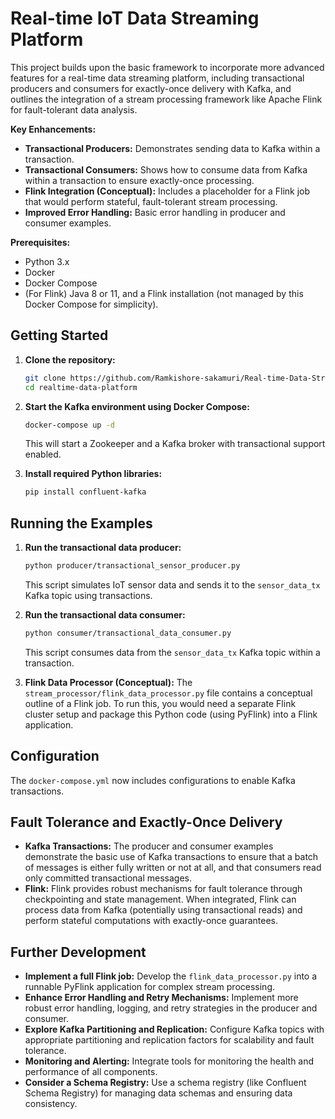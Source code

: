 # Real-time IoT Data Streaming Platform

This project builds upon the basic framework to incorporate more advanced features for a real-time data streaming platform, including transactional producers and consumers for exactly-once delivery with Kafka, and outlines the integration of a stream processing framework like Apache Flink for fault-tolerant data analysis.

**Key Enhancements:**

* **Transactional Producers:** Demonstrates sending data to Kafka within a transaction.
* **Transactional Consumers:** Shows how to consume data from Kafka within a transaction to ensure exactly-once processing.
* **Flink Integration (Conceptual):** Includes a placeholder for a Flink job that would perform stateful, fault-tolerant stream processing.
* **Improved Error Handling:** Basic error handling in producer and consumer examples.

**Prerequisites:**

* Python 3.x
* Docker
* Docker Compose
* (For Flink) Java 8 or 11, and a Flink installation (not managed by this Docker Compose for simplicity).

## Getting Started

1.  **Clone the repository:**
    ```bash
    git clone https://github.com/Ramkishore-sakamuri/Real-time-Data-Streaming-Platform
    cd realtime-data-platform
    ```

2.  **Start the Kafka environment using Docker Compose:**
    ```bash
    docker-compose up -d
    ```
    This will start a Zookeeper and a Kafka broker with transactional support enabled.

3.  **Install required Python libraries:**
    ```bash
    pip install confluent-kafka
    ```

## Running the Examples

1.  **Run the transactional data producer:**
    ```bash
    python producer/transactional_sensor_producer.py
    ```
    This script simulates IoT sensor data and sends it to the `sensor_data_tx` Kafka topic using transactions.

2.  **Run the transactional data consumer:**
    ```bash
    python consumer/transactional_data_consumer.py
    ```
    This script consumes data from the `sensor_data_tx` Kafka topic within a transaction.

3.  **Flink Data Processor (Conceptual):**
    The `stream_processor/flink_data_processor.py` file contains a conceptual outline of a Flink job. To run this, you would need a separate Flink cluster setup and package this Python code (using PyFlink) into a Flink application.

## Configuration

The `docker-compose.yml` now includes configurations to enable Kafka transactions.

## Fault Tolerance and Exactly-Once Delivery

* **Kafka Transactions:** The producer and consumer examples demonstrate the basic use of Kafka transactions to ensure that a batch of messages is either fully written or not at all, and that consumers read only committed transactional messages.
* **Flink:** Flink provides robust mechanisms for fault tolerance through checkpointing and state management. When integrated, Flink can process data from Kafka (potentially using transactional reads) and perform stateful computations with exactly-once guarantees.

## Further Development

* **Implement a full Flink job:** Develop the `flink_data_processor.py` into a runnable PyFlink application for complex stream processing.
* **Enhance Error Handling and Retry Mechanisms:** Implement more robust error handling, logging, and retry strategies in the producer and consumer.
* **Explore Kafka Partitioning and Replication:** Configure Kafka topics with appropriate partitioning and replication factors for scalability and fault tolerance.
* **Monitoring and Alerting:** Integrate tools for monitoring the health and performance of all components.
* **Consider a Schema Registry:** Use a schema registry (like Confluent Schema Registry) for managing data schemas and ensuring data consistency.
